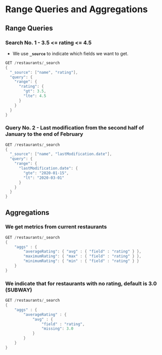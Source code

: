 # Range Queries and Aggregations

## Range Queries

### Search No. 1 - 3.5 <= rating <= 4.5
- We use **`_source`** to indicate which fields we want to get.

```java
GET /restaurants/_search
{
  "_source": ["name", "rating"],
  "query": {
    "range": {
      "rating": {
        "gt": 3.5,
        "lte": 4.5
      }
    }
  }
}
```

### Query No. 2 - Last modification from the second half of January to the end of February

```java
GET /restaurants/_search
{
  "_source": ["name", "lastModification.date"],
  "query": {
    "range": {
      "lastModification.date": {
        "gte": "2020-01-15",
        "lt": "2020-03-01"
      }
    }
  }
}
```

## Aggregations

### We get metrics from current restaurants

```java
GET /restaurants/_search
{
    "aggs" : {
        "averageRating": { "avg" : { "field" : "rating" } },
        "maximumRating": { "max" : { "field" : "rating" } },
        "minimumRating": { "min" : { "field" : "rating" } }
    }
}
```

### We indicate that for restaurants with no rating, default is **3.0** (SUBWAY)


```java
GET /restaurants/_search
{
    "aggs" : {
        "averageRating" : {
            "avg" : {
                "field" : "rating",
                "missing": 3.0
            } 
        }
    }
}
```
